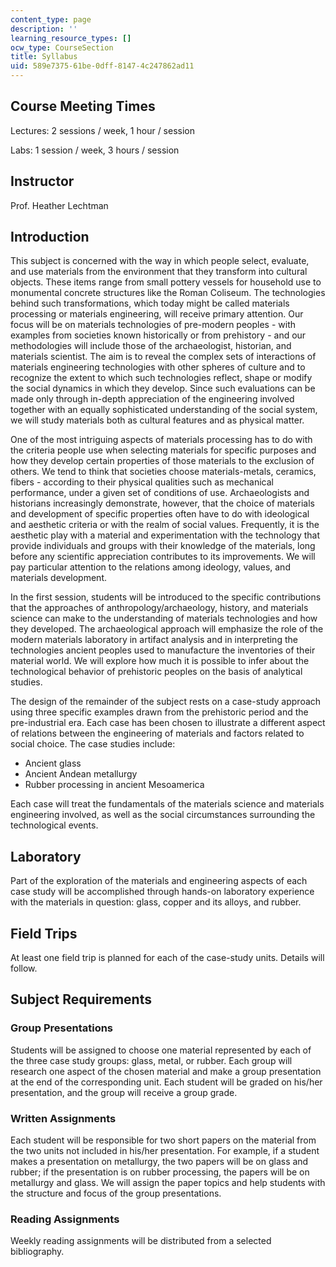 ```yaml
---
content_type: page
description: ''
learning_resource_types: []
ocw_type: CourseSection
title: Syllabus
uid: 589e7375-61be-0dff-8147-4c247862ad11
---
```


Course Meeting Times
--------------------

Lectures: 2 sessions / week, 1 hour / session

Labs: 1 session / week, 3 hours / session

Instructor
----------

Prof. Heather Lechtman

Introduction
------------

This subject is concerned with the way in which people select, evaluate, and use materials from the environment that they transform into cultural objects. These items range from small pottery vessels for household use to monumental concrete structures like the Roman Coliseum. The technologies behind such transformations, which today might be called materials processing or materials engineering, will receive primary attention. Our focus will be on materials technologies of pre-modern peoples - with examples from societies known historically or from prehistory - and our methodologies will include those of the archaeologist, historian, and materials scientist. The aim is to reveal the complex sets of interactions of materials engineering technologies with other spheres of culture and to recognize the extent to which such technologies reflect, shape or modify the social dynamics in which they develop. Since such evaluations can be made only through in-depth appreciation of the engineering involved together with an equally sophisticated understanding of the social system, we will study materials both as cultural features and as physical matter.

One of the most intriguing aspects of materials processing has to do with the criteria people use when selecting materials for specific purposes and how they develop certain properties of those materials to the exclusion of others. We tend to think that societies choose materials-metals, ceramics, fibers - according to their physical qualities such as mechanical performance, under a given set of conditions of use. Archaeologists and historians increasingly demonstrate, however, that the choice of materials and development of specific properties often have to do with ideological and aesthetic criteria or with the realm of social values. Frequently, it is the aesthetic play with a material and experimentation with the technology that provide individuals and groups with their knowledge of the materials, long before any scientific appreciation contributes to its improvements. We will pay particular attention to the relations among ideology, values, and materials development.

In the first session, students will be introduced to the specific contributions that the approaches of anthropology/archaeology, history, and materials science can make to the understanding of materials technologies and how they developed. The archaeological approach will emphasize the role of the modern materials laboratory in artifact analysis and in interpreting the technologies ancient peoples used to manufacture the inventories of their material world. We will explore how much it is possible to infer about the technological behavior of prehistoric peoples on the basis of analytical studies.

The design of the remainder of the subject rests on a case-study approach using three specific examples drawn from the prehistoric period and the pre-industrial era. Each case has been chosen to illustrate a different aspect of relations between the engineering of materials and factors related to social choice. The case studies include:

*   Ancient glass
*   Ancient Andean metallurgy
*   Rubber processing in ancient Mesoamerica

Each case will treat the fundamentals of the materials science and materials engineering involved, as well as the social circumstances surrounding the technological events.

Laboratory
----------

Part of the exploration of the materials and engineering aspects of each case study will be accomplished through hands-on laboratory experience with the materials in question: glass, copper and its alloys, and rubber.

Field Trips
-----------

At least one field trip is planned for each of the case-study units. Details will follow.

Subject Requirements
--------------------

### Group Presentations

Students will be assigned to choose one material represented by each of the three case study groups: glass, metal, or rubber. Each group will research one aspect of the chosen material and make a group presentation at the end of the corresponding unit. Each student will be graded on his/her presentation, and the group will receive a group grade.

### Written Assignments

Each student will be responsible for two short papers on the material from the two units not included in his/her presentation. For example, if a student makes a presentation on metallurgy, the two papers will be on glass and rubber; if the presentation is on rubber processing, the papers will be on metallurgy and glass. We will assign the paper topics and help students with the structure and focus of the group presentations.

### Reading Assignments

Weekly reading assignments will be distributed from a selected bibliography.
